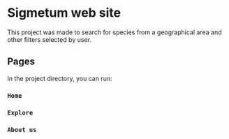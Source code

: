 # Sigmetum web site

This project was made to search for species from a geographical area and other filters selected by user.

## Pages

In the project directory, you can run:

### `Home`


### `Explore`


### `About us`